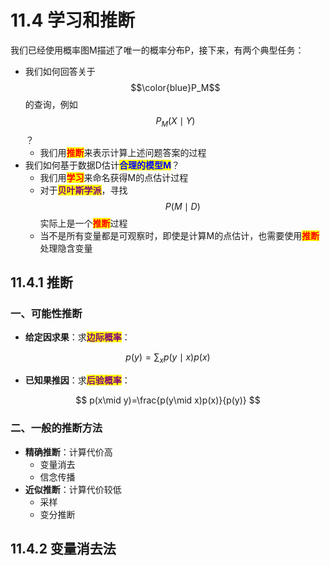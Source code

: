 # 11.4 学习和推断

我们已经使用概率图M描述了唯一的概率分布P，接下来，有两个典型任务：



- 我们如何回答关于$$\color{blue}P_M$$的查询，例如$$P_M(X\mid Y)$$？
  - 我们用<mark style="color:red;">**推断**</mark>来表示计算上述问题答案的过程
- 我们如何基于数据D估计<mark style="color:blue;">**合理的模型M**</mark>？
  - 我们用<mark style="color:red;">**学习**</mark>来命名获得M的点估计过程
  - 对于<mark style="color:purple;">**贝叶斯学派**</mark>，寻找$$P(M\mid D)$$实际上是一个<mark style="color:red;">**推断**</mark>过程
  - 当不是所有变量都是可观察时，即使是计算M的点估计，也需要使用<mark style="color:red;">**推断**</mark>处理隐含变量



## 11.4.1 推断

### 一、可能性推断

- **给定因求果**：求<mark style="color:purple;">**边际概率**</mark>：

$$
p(y) = \sum_xp(y\mid x)p(x)
$$



- **已知果推因**：求<mark style="color:purple;">**后验概率**</mark>：

$$
p(x\mid y)=\frac{p(y\mid x)p(x)}{p(y)}
$$





### 二、一般的推断方法

- **精确推断**：计算代价高
  - 变量消去
  - 信念传播
- **近似推断**：计算代价较低
  - 采样
  - 变分推断



## 11.4.2 变量消去法

